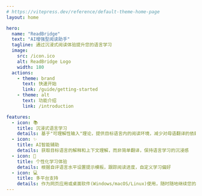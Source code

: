 ```yaml
---
# https://vitepress.dev/reference/default-theme-home-page
layout: home

hero:
  name: "ReadBridge"
  text: "AI增强型阅读助手"
  tagline: 通过沉浸式阅读体验提升您的语言学习
  image:
    src: /icon.ico
    alt: ReadBridge Logo
    width: 180
  actions:
    - theme: brand
      text: 快速开始
      link: /guide/getting-started
    - theme: alt
      text: 功能介绍
      link: /introduction

features:
  - icon: 📚
    title: 沉浸式语言学习
    details: 基于"可理解性输入"理论，提供目标语言内的阅读环境，减少对母语翻译的依赖
  - icon: ✨
    title: AI智能辅助
    details: 获取目标语言的解释和上下文理解，而非简单翻译，保持语言学习的沉浸感
  - icon: 🎯
    title: 个性化学习体验
    details: 根据自评语言水平设置提示模板，跟踪阅读进度，自定义学习偏好
  - icon: 💻
    title: 多平台支持
    details: 作为网页应用或桌面软件(Windows/macOS/Linux)使用，随时随地继续您的阅读
---
```

